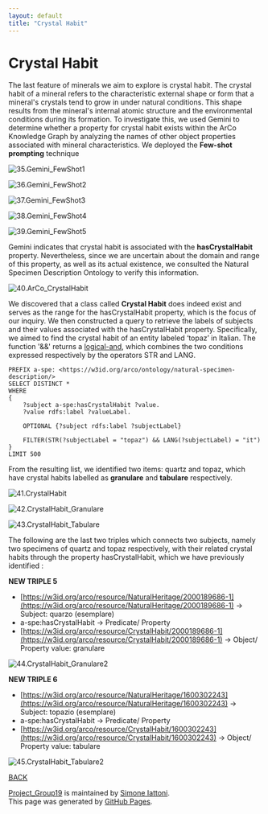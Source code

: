 ```yaml
---
layout: default
title: "Crystal Habit"
---
```


# Crystal Habit

The last feature of minerals we aim to explore is crystal habit. The crystal habit of a mineral refers to the characteristic external shape or form that a mineral's crystals tend to grow in under natural conditions. This shape results from the mineral's internal atomic structure and the environmental conditions during its formation. To investigate this, we used Gemini to determine whether a property for crystal habit exists within the ArCo Knowledge Graph by analyzing the names of other object properties associated with mineral characteristics. We deployed the **Few-shot prompting** technique

![35.Gemini_FewShot1](/immagini_markdown/35.Gemini_FewShot1.png)

![36.Gemini_FewShot2](/immagini_markdown/36.Gemini_FewShot2.png)

![37.Gemini_FewShot3](/immagini_markdown/37.Gemini_FewShot3.png)

![38.Gemini_FewShot4](/immagini_markdown/38.Gemini_FewShot4.png)

![39.Gemini_FewShot5](/immagini_markdown/39.Gemini_FewShot5.png)


Gemini indicates that crystal habit is associated with the **hasCrystalHabit** property. Nevertheless, since we are uncertain about the domain and range of this property, as well as its actual existence, we consulted the Natural Specimen Description Ontology to verify this information.

![40.ArCo_CrystalHabit](/immagini_markdown/40.ArCo_CrystalHabit.png)

We discovered that a class called **Crystal Habit** does indeed exist and serves as the range for the hasCrystalHabit property, which is the focus of our inquiry. We then constructed a query to retrieve the labels of subjects and their values associated with the hasCrystalHabit property. Specifically, we aimed to find the crystal habit of an entity labeled ‘topaz’ in Italian. The function '&&' returns a [logical-and](https://www.w3.org/TR/rdf-sparql-query/#func-logical-and), which combines the two conditions expressed respectively by the operators STR and LANG.

```sparql
PREFIX a-spe: <https://w3id.org/arco/ontology/natural-specimen-description/>
SELECT DISTINCT *
WHERE
{
    ?subject a-spe:hasCrystalHabit ?value.
    ?value rdfs:label ?valueLabel.

    OPTIONAL {?subject rdfs:label ?subjectLabel}

    FILTER(STR(?subjectLabel = "topaz") && LANG(?subjectLabel) = "it")
}
LIMIT 500
```
From the resulting list, we identified two items: quartz and topaz, which have crystal habits labelled as **granulare** and **tabulare** respectively.

![41.CrystalHabit](/immagini_markdown/41.CrystalHabit.png)

![42.CrystalHabit_Granulare](/immagini_markdown/42.CrystalHabit_Granulare.png)

![43.CrystalHabit_Tabulare](/immagini_markdown/43.CrystalHabit_Tabulare.png)

The following are the last two triples which connects two subjects, namely two specimens of quartz and topaz respectively, with their related crystal habits through the property hasCrystalHabit, which we have previously identified :

**NEW TRIPLE 5**

- [https://w3id.org/arco/resource/NaturalHeritage/2000189686-1](https://w3id.org/arco/resource/NaturalHeritage/2000189686-1) → Subject: quarzo (esemplare)
- a-spe:hasCrystalHabit → Predicate/ Property
- [https://w3id.org/arco/resource/CrystalHabit/2000189686-1](https://w3id.org/arco/resource/CrystalHabit/2000189686-1) → Object/ Property value: granulare

![44.CrystalHabit_Granulare2](/immagini_markdown/44.CrystalHabit_Granulare2.png)

**NEW TRIPLE 6**

- [https://w3id.org/arco/resource/NaturalHeritage/1600302243](https://w3id.org/arco/resource/NaturalHeritage/1600302243) → Subject: topazio (esemplare)
- a-spe:hasCrystalHabit → Predicate/ Property
- [https://w3id.org/arco/resource/CrystalHabit/1600302243](https://w3id.org/arco/resource/CrystalHabit/1600302243)  → Object/ Property value: tabulare

![45.CrystalHabit_Tabulare2](/immagini_markdown/45.CrystalHabit_Tabulare2.png)

[BACK](./)

<span class="site-footer-owner"> [Project_Group19](https://github.com/simiat/Project_Group19) is maintained by [Simone Iattoni](https://github.com/simiat).
</span>  
<span class="site-footer-credits">
This page was generated by [GitHub Pages](https://pages.github.com).
</span>
